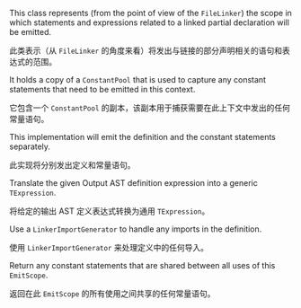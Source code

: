 This class represents \(from the point of view of the `FileLinker`\) the scope in which
statements and expressions related to a linked partial declaration will be emitted.

此类表示（从 `FileLinker` 的角度来看）将发出与链接的部分声明相关的语句和表达式的范围。

It holds a copy of a `ConstantPool` that is used to capture any constant statements that need to
be emitted in this context.

它包含一个 `ConstantPool` 的副本，该副本用于捕获需要在此上下文中发出的任何常量语句。

This implementation will emit the definition and the constant statements separately.

此实现将分别发出定义和常量语句。

Translate the given Output AST definition expression into a generic `TExpression`.

将给定的输出 AST 定义表达式转换为通用 `TExpression`。

Use a `LinkerImportGenerator` to handle any imports in the definition.

使用 `LinkerImportGenerator` 来处理定义中的任何导入。

Return any constant statements that are shared between all uses of this `EmitScope`.

返回在此 `EmitScope` 的所有使用之间共享的任何常量语句。